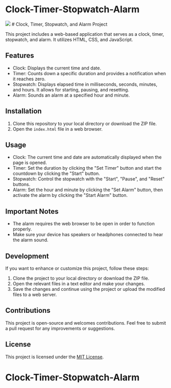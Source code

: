 <!-- @format -->

# Clock-Timer-Stopwatch-Alarm
<img src="/gif/gif.gif">
# Clock, Timer, Stopwatch, and Alarm Project

This project includes a web-based application that serves as a clock, timer, stopwatch, and alarm. It utilizes HTML, CSS, and JavaScript.

## Features

- Clock: Displays the current time and date.
- Timer: Counts down a specific duration and provides a notification when it reaches zero.
- Stopwatch: Displays elapsed time in milliseconds, seconds, minutes, and hours. It allows for starting, pausing, and resetting.
- Alarm: Sounds an alarm at a specified hour and minute.

## Installation

1. Clone this repository to your local directory or download the ZIP file.
2. Open the `index.html` file in a web browser.

## Usage

- Clock: The current time and date are automatically displayed when the page is opened.
- Timer: Set the duration by clicking the "Set Timer" button and start the countdown by clicking the "Start" button.
- Stopwatch: Control the stopwatch with the "Start", "Pause", and "Reset" buttons.
- Alarm: Set the hour and minute by clicking the "Set Alarm" button, then activate the alarm by clicking the "Start Alarm" button.

## Important Notes

- The alarm requires the web browser to be open in order to function properly.
- Make sure your device has speakers or headphones connected to hear the alarm sound.

## Development

If you want to enhance or customize this project, follow these steps:

1. Clone the project to your local directory or download the ZIP file.
2. Open the relevant files in a text editor and make your changes.
3. Save the changes and continue using the project or upload the modified files to a web server.

## Contributions

This project is open-source and welcomes contributions. Feel free to submit a pull request for any improvements or suggestions.

## License

This project is licensed under the [MIT License](LICENSE).
# Clock-Timer-Stopwatch-Alarm

